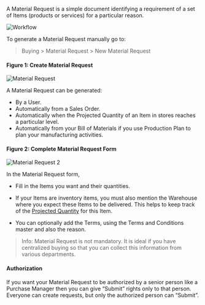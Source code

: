 A Material Request is a simple document identifying a requirement of a set of
Items (products or services) for a particular reason.

![Workflow](assets/erpnext_org/images/erpnext/material-request-workflow.jpg)

To generate a Material Request manually go to:

> Buying > Material Request > New Material Request

#### Figure 1: Create Material Request 
![Material Request](assets/erpnext_org/images/erpnext/material-request-1.png)

A Material Request can be generated:

  * By a User.
  * Automatically from a Sales Order.
  * Automatically when the Projected Quantity of an Item in stores reaches a particular level.
  * Automatically from your Bill of Materials if you use Production Plan to plan your manufacturing activities.

#### Figure 2: Complete Material Request Form

![Material Request 2](assets/erpnext_org/images/erpnext/material-request-2.png)

In the Material Request form,

  * Fill in the Items you want and their quantities.

  * If your Items are inventory items, you must also mention the Warehouse where you expect these Items to be delivered. This helps to keep track of the [Projected Quantity](/user-guide/stock/projected-quantity) for this Item.

  * You can optionally add the Terms, using the Terms and Conditions master and also the reason.

> Info: Material Request is not mandatory. It is ideal if you have centralized
buying so that you can collect this information from various departments.

#### Authorization

If you want your Material Request to be authorized by a senior person like a
Purchase Manager then you can give “Submit” rights only to that person.
Everyone can create requests, but only the authorized person can “Submit”.

